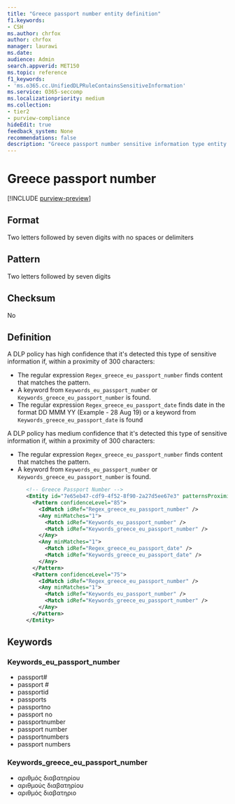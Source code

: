 ```yaml
---
title: "Greece passport number entity definition"
f1.keywords:
- CSH
ms.author: chrfox
author: chrfox
manager: laurawi
ms.date:
audience: Admin
search.appverid: MET150
ms.topic: reference
f1_keywords:
- 'ms.o365.cc.UnifiedDLPRuleContainsSensitiveInformation'
ms.service: O365-seccomp
ms.localizationpriority: medium
ms.collection:
- tier2
- purview-compliance
hideEdit: true
feedback_system: None
recommendations: false
description: "Greece passport number sensitive information type entity definition."
---
```


# Greece passport number

[!INCLUDE [purview-preview](../includes/purview-preview.md)]

## Format

Two letters followed by seven digits with no spaces or delimiters

## Pattern

Two letters followed by seven digits

## Checksum

No

## Definition

A DLP policy has high confidence that it's detected this type of sensitive information if, within a proximity of 300 characters:

- The regular expression `Regex_greece_eu_passport_number` finds content that matches the pattern.
- A keyword from `Keywords_eu_passport_number` or `Keywords_greece_eu_passport_number` is found.
- The regular expression `Regex_greece_eu_passport_date` finds date in the format DD MMM YY (Example - 28 Aug 19) or a keyword from `Keywords_greece_eu_passport_date` is found

A DLP policy has medium confidence that it's detected this type of sensitive information if, within a proximity of 300 characters:

- The regular expression `Regex_greece_eu_passport_number` finds content that matches the pattern.
- A keyword from `Keywords_eu_passport_number` or `Keywords_greece_eu_passport_number` is found.

```xml
      <!-- Greece Passport Number -->
      <Entity id="7e65eb47-cdf9-4f52-8f90-2a27d5ee67e3" patternsProximity="300" recommendedConfidence="75">
        <Pattern confidenceLevel="85">
          <IdMatch idRef="Regex_greece_eu_passport_number" />
          <Any minMatches="1">
            <Match idRef="Keywords_eu_passport_number" />
            <Match idRef="Keywords_greece_eu_passport_number" />
          </Any>
          <Any minMatches="1">
            <Match idRef="Regex_greece_eu_passport_date" />
            <Match idRef="Keywords_greece_eu_passport_date" />
          </Any>
        </Pattern>
        <Pattern confidenceLevel="75">
          <IdMatch idRef="Regex_greece_eu_passport_number" />
          <Any minMatches="1">
            <Match idRef="Keywords_eu_passport_number" />
            <Match idRef="Keywords_greece_eu_passport_number" />
          </Any>
        </Pattern>
      </Entity>
```

## Keywords

### Keywords_eu_passport_number

- passport#
- passport #
- passportid
- passports
- passportno
- passport no
- passportnumber
- passport number
- passportnumbers
- passport numbers

### Keywords_greece_eu_passport_number

- αριθμός διαβατηρίου
- αριθμούς διαβατηρίου
- αριθμός διαβατηριο
